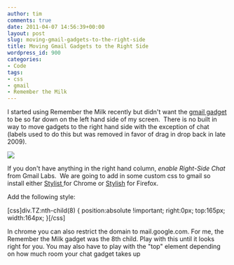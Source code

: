 ```yaml
---
author: tim
comments: true
date: 2011-04-07 14:56:39+00:00
layout: post
slug: moving-gmail-gadgets-to-the-right-side
title: Moving Gmail Gadgets to the Right Side
wordpress_id: 900
categories:
- Code
tags:
- css
- gmail
- Remember the Milk
---
```


I started using Remember the Milk recently but didn't want the [gmail gadget](http://www.rememberthemilk.com/services/gmail/gadget/) to be so far down on the left hand side of my screen.  There is no built in way to move gadgets to the right hand side with the exception of chat (labels used to do this but was removed in favor of drag in drop back in late 2009).

[![](http://timbroder.com/wp-content/uploads/2011/04/gmail_right_widgets.png)](http://timbroder.com/wp-content/uploads/2011/04/gmail_right_widgets.png)



If you don't have anything in the right hand column, _enable Right-Side Chat_ from Gmail Labs.  We are going to add in some custom css to gmail so install either [Stylist ](https://chrome.google.com/extensions/detail/pabfempgigicdjjlccdgnbmeggkbjdhd)for Chrome or [Stylish](https://addons.mozilla.org/en-US/firefox/addon/stylish/) for Firefox.

Add the following style:

[css]div.TZ:nth-child(8) {
    position:absolute !important;
    right:0px;
    top:165px;
    width:164px;
}[/css]

In chrome you can also restrict the domain to mail.google.com.  For me, the Remember the Milk gadget was the 8th child.  Play with this until it looks right for you. You may also have to play with the "top" element depending on how much room your chat gadget takes up
